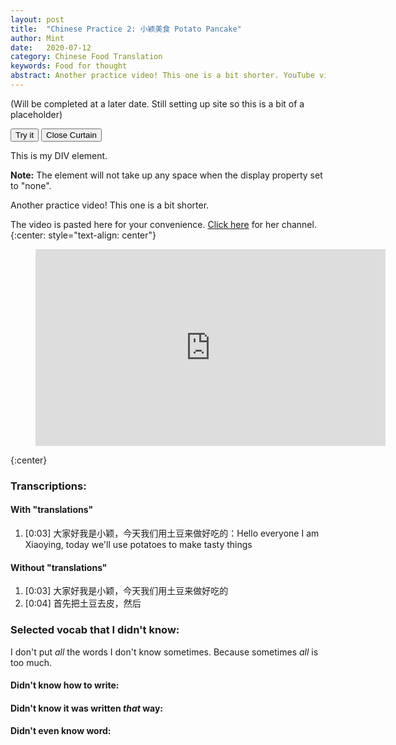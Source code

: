 ```yaml
---
layout: post
title:  "Chinese Practice 2: 小颖美食 Potato Pancake"
author: Mint
date:   2020-07-12
category: Chinese Food Translation
keywords: Food for thought
abstract: Another practice video! This one is a bit shorter. YouTube video in the post as with Chinese Practice 1. <br> ... <br>
---
```

(Will be completed at a later date. Still setting up site so this is a bit of a placeholder)

<button onclick="myFunction()">Try it</button>
<button class="button" value="Close Curtain" id="myButton1" onclick="change()">Close Curtain</button>
<div id="myDIV">
This is my DIV element.
</div>

<p><b>Note:</b> The element will not take up any space when the display property set to "none".</p>

<script>
function myFunction() {
var x = document.getElementById("myDIV");
if (x.style.display === "none") {
x.style.display = "block";
} else {
x.style.display = "none";
}
}

function change() {
var elem = document.getElementById("myButton1");
if (elem.value=="Close Curtain") {elem.value = "Open Curtain";elem.innerHTML = "Open Curtain";}
else {elem.value = "Close Curtain";elem.innerHTML = "Close Curtain";
}}
</script>


Another practice video! This one is a bit shorter.

The video is pasted here for your convenience. [Click here](https://www.youtube.com/channel/UCJJDD-Hy76jvUMRG-dpFkcw) for her channel. 
{:center: style="text-align: center"}
<figure class="video_container">
<iframe width="560" height="315" src="https://www.youtube.com/embed/JMAJak7D1Og" frameborder="0" allowfullscreen="true"> </iframe>
</figure>
{:center}

### Transcriptions:
#### With "translations"
1. [0:03] 大家好我是小颖，今天我们用土豆来做好吃的：Hello everyone I am Xiaoying, today we'll use potatoes to make tasty things

#### Without "translations"
1. [0:03] 大家好我是小颖，今天我们用土豆来做好吃的
2. [0:04] 首先把土豆去皮，然后


### Selected vocab that I didn't know:
I don't put *all* the words I don't know sometimes. Because sometimes *all* is too much.

#### Didn't know how to write:


#### Didn't know it was written *that* way:


#### Didn't even know word:
